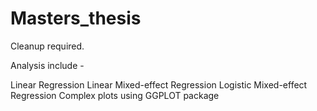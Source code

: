 # Masters_thesis
Cleanup required.

Analysis include - 

Linear Regression
Linear Mixed-effect Regression
Logistic Mixed-effect Regression
Complex plots using GGPLOT package
